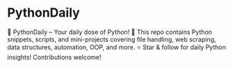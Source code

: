 # PythonDaily
🚀 PythonDaily – Your daily dose of Python! 🐍 This repo contains Python snippets, scripts, and mini-projects covering file handling, web scraping, data structures, automation, OOP, and more. ⭐ Star &amp; follow for daily Python insights! Contributions welcome!
